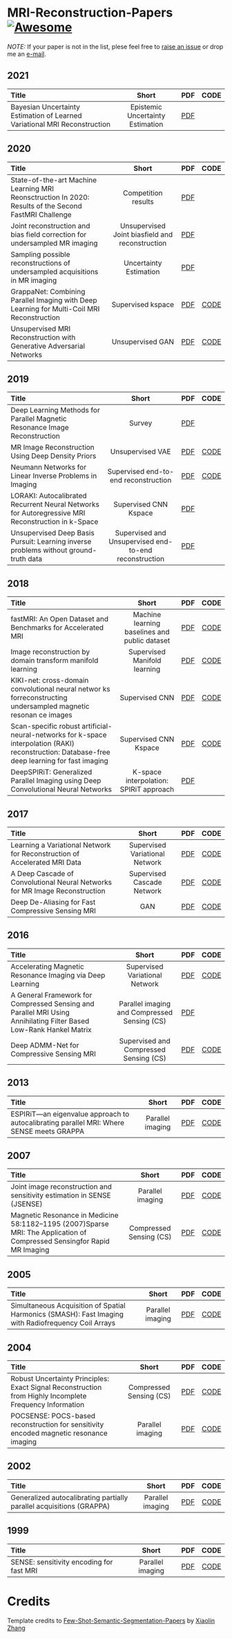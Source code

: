 # MRI-Reconstruction-Papers [![Awesome](https://awesome.re/badge.svg)](https://awesome.re)

*NOTE:* If your paper is not in the list, plese feel free to [raise an issue](https://github.com/jkkronk/MRI-Reconstruction-Papers/issues) or drop me an [e-mail](mailto:jonatank@ee.ethz.ch?subject=[GitHub]%mri_recon%papers).


## 2021
| Title | Short | PDF | CODE |
| :-----|:---:|:---:|:----:|
| Bayesian Uncertainty Estimation of Learned Variational MRI Reconstruction | Epistemic Uncertainty Estimation | [PDF](https://arxiv.org/pdf/2102.06665.pdf) | |


## 2020
| Title | Short | PDF | CODE |
| :-----|:---:|:---:|:----:|
| State-of-the-art Machine Learning MRI Reonsctruction In 2020: Results of the Second FastMRI Challenge | Competition results | [PDF](https://hal.archives-ouvertes.fr/hal-03066150/document) | |
| Joint reconstruction and bias field correction for undersampled MR imaging | Unsupervised Joint biasfield and reconstruction | [PDF](https://arxiv.org/pdf/2007.13123v1.pdf) | |
| Sampling possible reconstructions of undersampled acquisitions in MR imaging | Uncertainty Estimation | [PDF](https://arxiv.org/pdf/2010.00042.pdf) | |
| GrappaNet: Combining Parallel Imaging with Deep Learning for Multi-Coil MRI Reconstruction | Supervised kspace | [PDF](https://arxiv.org/pdf/1910.12325v4.pdf) | [CODE](https://github.com/facebookresearch/fastMRI) |
| Unsupervised MRI Reconstruction with Generative Adversarial Networks | Unsupervised GAN | [PDF](https://arxiv.org/pdf/2008.13065.pdf) | [CODE](https://github.com/MRSRL/unsupGAN-release) |

## 2019
| Title | Short | PDF | CODE |
| :-----|:---:|:---:|:----:|
| Deep Learning Methods for Parallel Magnetic Resonance Image Reconstruction | Survey | [PDF](https://arxiv.org/pdf/1904.01112.pdf) | |
| MR Image Reconstruction Using Deep Density Priors | Unsupervised VAE | [PDF](https://arxiv.org/pdf/1904.01112.pdf) | [CODE](https://github.com/kctezcan/ddp_recon) |
| Neumann Networks for Linear Inverse Problems in Imaging | Supervised end-to-end reconstruction | [PDF](https://arxiv.org/pdf/1901.03707.pdf) | [CODE](https://dgilton.github.io/neumann_networks/) |
| LORAKI: Autocalibrated Recurrent Neural Networks for Autoregressive MRI Reconstruction in k-Space | Supervised CNN Kspace | [PDF](https://arxiv.org/pdf/1904.09390.pdf) |  |
| Unsupervised Deep Basis Pursuit: Learning inverse problems without ground-truth data | Supervised and Unsupervised end-to-end reconstruction | [PDF](https://arxiv.org/pdf/1910.13110.pdf) | |

## 2018
| Title | Short | PDF | CODE |
| :-----|:---:|:---:|:----:|
| fastMRI: An Open Dataset and Benchmarks for Accelerated MRI | Machine learning baselines and public dataset | [PDF](https://arxiv.org/pdf/1811.08839.pdf) | [CODE](https://github.com/facebookresearch/fastMRI/) |
|  Image reconstruction by domain transform manifold learning | Supervised Manifold learning | [PDF](https://arxiv.org/pdf/1704.08841.pdf) | [CODE](https://github.com/chongduan/MRI-AUTOMAP) |
| KIKI-net: cross-domain convolutional neural networ ks forreconstructing undersampled magnetic resonan ce images | Supervised CNN | [PDF](https://onlinelibrary.wiley.com/doi/epdf/10.1002/mrm.27201) | [CODE](https://github.com/zaccharieramzi/fastmri-reproducible-benchmark) |
| Scan-specific robust artificial-neural-networks for k-space interpolation (RAKI) reconstruction: Database-free deep learning for fast imaging | Supervised CNN Kspace | [PDF](https://onlinelibrary.wiley.com/doi/epdf/10.1002/mrm.27420) | [CODE](https://github.com/zczam/RAKI) |
| DeepSPIRiT: Generalized Parallel Imaging using Deep Convolutional Neural Networks | K-space interpolation: SPIRiT approach | [PDF](https://www.nature.com/articles/s41598-020-69932-w) |  |


## 2017
| Title | Short | PDF | CODE |
| :-----|:---:|:---:|:----:|
| Learning a Variational Network for Reconstruction of Accelerated MRI Data | Supervised Variational Network | [PDF](https://arxiv.org/pdf/1704.00447.pdf) | [CODE](https://github.com/VLOGroup/mri-variationalnetwork) |
| A Deep Cascade of Convolutional Neural Networks for MR Image Reconstruction | Supervised Cascade Network | [PDF](https://arxiv.org/pdf/1703.00555.pdf) | [CODE](https://github.com/js3611/Deep-MRI-Reconstruction) |
| Deep De-Aliasing for Fast Compressive Sensing MRI | GAN | [PDF](https://arxiv.org/pdf/1705.07137.pdf) | [CODE](https://github.com/tensorlayer/DAGAN) |

## 2016
| Title | Short | PDF | CODE |
| :-----|:---:|:---:|:----:|
| Accelerating Magnetic Resonance Imaging via Deep Learning | Supervised Variational Network | [PDF](https://www.ncbi.nlm.nih.gov/pmc/articles/PMC6839781/) | [CODE](--) |
| A General Framework for Compressed Sensing and Parallel MRI Using Annihilating Filter Based Low-Rank Hankel Matrix | Parallel imaging and Compressed Sensing (CS) | [PDF](https://ieeexplore.ieee.org/stamp/stamp.jsp?tp=&arnumber=7547372) | |
| Deep ADMM-Net for Compressive Sensing MRI | Supervised and Compressed Sensing (CS) | [PDF](https://papers.nips.cc/paper/2016/file/1679091c5a880faf6fb5e6087eb1b2dc-Paper.pdf) | [CODE](https://github.com/yangyan92/Deep-ADMM-Net) |

## 2013
| Title | Short | PDF | CODE |
| :-----|:---:|:---:|:----:|
| ESPIRiT—an eigenvalue approach to autocalibrating parallel MRI: Where SENSE meets GRAPPA | Parallel imaging | [PDF](https://onlinelibrary.wiley.com/doi/epdf/10.1002/mrm.24751) | [CODE](https://github.com/mikgroup/sigpy) |

## 2007
| Title | Short | PDF | CODE |
| :-----|:---:|:---:|:----:|
| Joint image reconstruction and sensitivity estimation in SENSE (JSENSE) | Parallel imaging | [PDF](https://onlinelibrary.wiley.com/doi/epdf/10.1002/mrm.21245) | [CODE](https://github.com/jkkronk/jsense_mri_reconstruction) |
| Magnetic Resonance in Medicine 58:1182–1195 (2007)Sparse MRI: The Application of Compressed Sensingfor Rapid MR Imaging | Compressed Sensing (CS) | [PDF](https://onlinelibrary.wiley.com/doi/epdf/10.1002/mrm.21391) | [CODE](https://github.com/peng-cao/mripy) |

## 2005
| Title | Short | PDF | CODE |
| :-----|:---:|:---:|:----:|
| Simultaneous Acquisition of Spatial Harmonics (SMASH): Fast Imaging with Radiofrequency Coil Arrays | Parallel imaging | [PDF](https://onlinelibrary.wiley.com/doi/epdf/10.1002/mrm.1910380414) | [CODE](--) |

## 2004
| Title | Short | PDF | CODE |
| :-----|:---:|:---:|:----:|
| Robust Uncertainty Principles: Exact Signal Reconstruction from Highly Incomplete Frequency Information | Compressed Sensing (CS) | [PDF](https://arxiv.org/pdf/math/0409186.pdf) | [CODE](https://github.com/peng-cao/mripy) |
| POCSENSE: POCS-based reconstruction for sensitivity encoded magnetic resonance imaging | Parallel imaging | [PDF](https://onlinelibrary.wiley.com/doi/epdf/10.1002/mrm.20285) | [CODE](https://mrirecon.github.io/bart/) |

## 2002
| Title | Short | PDF | CODE |
| :-----|:---:|:---:|:----:|
| Generalized autocalibrating partially parallel acquisitions (GRAPPA) | Parallel imaging | [PDF](https://onlinelibrary.wiley.com/doi/full/10.1002/mrm.10171?sid=nlm%3Apubmed) | [CODE](https://github.com/tetianadadakova/Tutorial-MRI-Reconstruction-Using-GRAPPA) |


## 1999
| Title | Short | PDF | CODE |
| :-----|:---:|:---:|:----:|
| SENSE: sensitivity encoding for fast MRI | Parallel imaging | [PDF](https://onlinelibrary.wiley.com/doi/epdf/10.1002/%28SICI%291522-2594%28199911%2942%3A5%3C952%3A%3AAID-MRM16%3E3.0.CO%3B2-S) | [CODE](https://github.com/mikgroup/sigpy) |

# Credits 
Template credits to [Few-Shot-Semantic-Segmentation-Papers](https://github.com/xiaomengyc/Few-Shot-Semantic-Segmentation-Papers) by [Xiaolin Zhang](https://github.com/xiaomengyc) 
